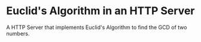 # Euclid's Algorithm in an HTTP Server

A HTTP Server that implements Euclid's Algorithm to find the GCD of two numbers.
